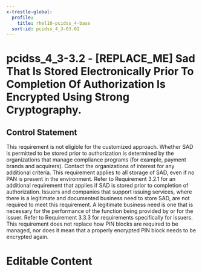 ```yaml
---
x-trestle-global:
  profile:
    title: rhel10-pcidss_4-base
  sort-id: pcidss_4_3-03.02
---
```


# pcidss_4_3-3.2 - \[REPLACE_ME\] Sad That Is Stored Electronically Prior To Completion Of Authorization Is Encrypted Using Strong Cryptography.

## Control Statement

This requirement is not eligible for the customized approach. Whether SAD is permitted to
be stored prior to authorization is determined by the organizations that manage compliance
programs (for example, payment brands and acquirers). Contact the organizations of
interest for any additional criteria. This requirement applies to all storage of SAD, even
if no PAN is present in the environment. Refer to Requirement 3.2.1 for an additional
requirement that applies if SAD is stored prior to completion of authorization. Issuers
and companies that support issuing services, where there is a legitimate and documented
business need to store SAD, are not required to meet this requirement. A legitimate
business need is one that is necessary for the performance of the function being provided
by or for the issuer. Refer to Requirement 3.3.3 for requirements specifically for issuers.
This requirement does not replace how PIN blocks are required to be managed, nor does it
mean that a properly encrypted PIN block needs to be encrypted again.

# Editable Content

<!-- Make additions and edits below -->
<!-- The above represents the contents of the control as received by the profile, prior to additions. -->
<!-- If the profile makes additions to the control, they will appear below. -->
<!-- The above markdown may not be edited but you may edit the content below, and/or introduce new additions to be made by the profile. -->
<!-- If there is a yaml header at the top, parameter values may be edited. Use --set-parameters to incorporate the changes during assembly. -->
<!-- The content here will then replace what is in the profile for this control, after running profile-assemble. -->
<!-- The current profile has no added parts for this control, but you may add new ones here. -->
<!-- Each addition must have a heading either of the form ## Control my_addition_name -->
<!-- or ## Part a. (where the a. refers to one of the control statement labels.) -->
<!-- "## Control" parts are new parts added after the statement part. -->
<!-- "## Part" parts are new parts added into the top-level statement part with that label. -->
<!-- Subparts may be added with nested hash levels of the form ### My Subpart Name -->
<!-- underneath the parent ## Control or ## Part being added -->
<!-- See https://oscal-compass.github.io/compliance-trestle/tutorials/ssp_profile_catalog_authoring/ssp_profile_catalog_authoring for guidance. -->
